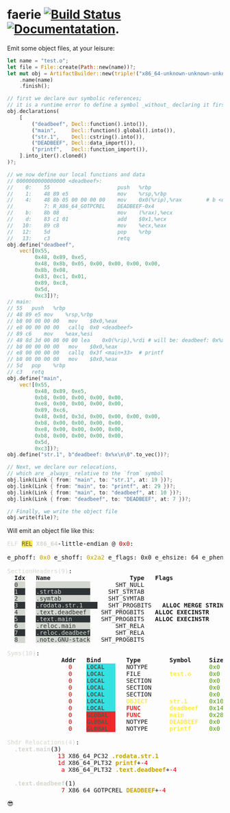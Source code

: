 # faerie [![Build Status](https://travis-ci.org/m4b/faerie.svg?branch=master)](https://travis-ci.org/m4b/faerie) [![Documentatation](https://docs.rs/faerie/badge.svg)](https://docs.rs/faerie).

Emit some object files, at your leisure:

```rust
let name = "test.o";
let file = File::create(Path::new(name))?;
let mut obj = ArtifactBuilder::new(triple!("x86_64-unknown-unknown-unknown-elf"))
    .name(name)
    .finish();

// first we declare our symbolic references;
// it is a runtime error to define a symbol _without_ declaring it first
obj.declarations(
    [
        ("deadbeef", Decl::function().into()),
        ("main",     Decl::function().global().into()),
        ("str.1",    Decl::cstring().into()),
        ("DEADBEEF", Decl::data_import()),
        ("printf",   Decl::function_import()),
    ].into_iter().cloned()
)?;

// we now define our local functions and data
// 0000000000000000 <deadbeef>:
//    0:	55                   	push   %rbp
//    1:	48 89 e5             	mov    %rsp,%rbp
//    4:	48 8b 05 00 00 00 00 	mov    0x0(%rip),%rax        # b <deadbeef+0xb>
// 			7: R_X86_64_GOTPCREL	DEADBEEF-0x4
//    b:	8b 08                	mov    (%rax),%ecx
//    d:	83 c1 01             	add    $0x1,%ecx
//   10:	89 c8                	mov    %ecx,%eax
//   12:	5d                   	pop    %rbp
//   13:	c3                   	retq
obj.define("deadbeef",
    vec![0x55,
         0x48, 0x89, 0xe5,
         0x48, 0x8b, 0x05, 0x00, 0x00, 0x00, 0x00,
         0x8b, 0x08,
         0x83, 0xc1, 0x01,
         0x89, 0xc8,
         0x5d,
         0xc3])?;
// main:
// 55	push   %rbp
// 48 89 e5	mov    %rsp,%rbp
// b8 00 00 00 00	mov    $0x0,%eax
// e8 00 00 00 00   callq  0x0 <deadbeef>
// 89 c6	mov    %eax,%esi
// 48 8d 3d 00 00 00 00 lea    0x0(%rip),%rdi # will be: deadbeef: 0x%x\n
// b8 00 00 00 00	mov    $0x0,%eax
// e8 00 00 00 00	callq  0x3f <main+33>  # printf
// b8 00 00 00 00	mov    $0x0,%eax
// 5d	pop    %rbp
// c3	retq
obj.define("main",
    vec![0x55,
         0x48, 0x89, 0xe5,
         0xb8, 0x00, 0x00, 0x00, 0x00,
         0xe8, 0x00, 0x00, 0x00, 0x00,
         0x89, 0xc6,
         0x48, 0x8d, 0x3d, 0x00, 0x00, 0x00, 0x00,
         0xb8, 0x00, 0x00, 0x00, 0x00,
         0xe8, 0x00, 0x00, 0x00, 0x00,
         0xb8, 0x00, 0x00, 0x00, 0x00,
         0x5d,
         0xc3])?;
obj.define("str.1", b"deadbeef: 0x%x\n\0".to_vec())?;

// Next, we declare our relocations,
// which are _always_ relative to the `from` symbol
obj.link(Link { from: "main", to: "str.1", at: 19 })?;
obj.link(Link { from: "main", to: "printf", at: 29 })?;
obj.link(Link { from: "main", to: "deadbeef", at: 10 })?;
obj.link(Link { from: "deadbeef", to: "DEADBEEF", at: 7 })?;

// Finally, we write the object file
obj.write(file)?;
```

Will emit an object file like this:

<pre><font color="#D3D7CF">ELF </font><span style="background-color:#FCE94F"><font color="#555753">REL</font></span> <font color="#D3D7CF"><b>X86_64</b></font>-little-endian @ <font color="#CC0000">0x0</font>:

e_phoff: <font color="#C4A000">0x0</font> e_shoff: <font color="#C4A000">0x2a2</font> e_flags: 0x0 e_ehsize: 64 e_phentsize: 56 e_phnum: 0 e_shentsize: 64 e_shnum: 9 e_shstrndx: 1

<font color="#D3D7CF">SectionHeaders(9)</font>:
  <b>Idx</b>   <b>Name           </b>   <b>        Type</b>   <b>Flags               </b>   <b>Offset</b>   <b>Addr</b>   <b>Size </b>   <b>Link      </b>   <b>Entsize</b>   <b>Align</b>  
  <span style="background-color:#D3D7CF"><font color="#2E3436">0  </font></span>   <span style="background-color:#D3D7CF"><font color="#2E3436">               </font></span>       SHT_NULL                          <font color="#C4A000">0x0   </font>   <font color="#CC0000"><b>0x0 </b></font>   <font color="#4E9A06"><b>0x0  </b></font>                0x0       0x0    
  <span style="background-color:#2E3436"><font color="#D3D7CF">1  </font></span>   <span style="background-color:#2E3436"><font color="#D3D7CF">.strtab        </font></span>     SHT_STRTAB                          <font color="#C4A000">0x8c  </font>   <font color="#CC0000"><b>0x0 </b></font>   <font color="#4E9A06"><b>0xc6 </b></font>                0x0       0x1    
  <span style="background-color:#D3D7CF"><font color="#2E3436">2  </font></span>   <span style="background-color:#D3D7CF"><font color="#2E3436">.symtab        </font></span>     SHT_SYMTAB                          <font color="#C4A000">0x152 </font>   <font color="#CC0000"><b>0x0 </b></font>   <font color="#4E9A06"><b>0xf0 </b></font>   .strtab(1)   0x18      0x8    
  <span style="background-color:#2E3436"><font color="#D3D7CF">3  </font></span>   <span style="background-color:#2E3436"><font color="#D3D7CF">.rodata.str.1    </font></span>   SHT_PROGBITS   <b>ALLOC MERGE STRINGS </b>   <font color="#C4A000">0x40  </font>   <font color="#CC0000"><b>0x0 </b></font>   <font color="#4E9A06"><b>0x10 </b></font>                0x1       0x1    
  <span style="background-color:#D3D7CF"><font color="#2E3436">4  </font></span>   <span style="background-color:#D3D7CF"><font color="#2E3436">.text.deadbeef </font></span>   SHT_PROGBITS   <b>ALLOC EXECINSTR     </b>   <font color="#C4A000">0x50  </font>   <font color="#CC0000"><b>0x0 </b></font>   <font color="#4E9A06"><b>0x14 </b></font>                0x0       0x10   
  <span style="background-color:#2E3436"><font color="#D3D7CF">5  </font></span>   <span style="background-color:#2E3436"><font color="#D3D7CF">.text.main     </font></span>   SHT_PROGBITS   <b>ALLOC EXECINSTR     </b>   <font color="#C4A000">0x64  </font>   <font color="#CC0000"><b>0x0 </b></font>   <font color="#4E9A06"><b>0x28 </b></font>                0x0       0x10   
  <span style="background-color:#D3D7CF"><font color="#2E3436">6  </font></span>   <span style="background-color:#D3D7CF"><font color="#2E3436">.reloc.main    </font></span>       SHT_RELA                          <font color="#C4A000">0x242 </font>   <font color="#CC0000"><b>0x0 </b></font>   <font color="#4E9A06"><b>0x48 </b></font>   .symtab(2)   0x18      0x8    
  <span style="background-color:#2E3436"><font color="#D3D7CF">7  </font></span>   <span style="background-color:#2E3436"><font color="#D3D7CF">.reloc.deadbeef</font></span>       SHT_RELA                          <font color="#C4A000">0x28a </font>   <font color="#CC0000"><b>0x0 </b></font>   <font color="#4E9A06"><b>0x18 </b></font>   .symtab(2)   0x18      0x8    
  <span style="background-color:#D3D7CF"><font color="#2E3436">8  </font></span>   <span style="background-color:#D3D7CF"><font color="#2E3436">.note.GNU-stack</font></span>   SHT_PROGBITS                          <font color="#C4A000">0x0   </font>   <font color="#CC0000"><b>0x0 </b></font>   <font color="#4E9A06"><b>0x0  </b></font>                0x0       0x1    

<font color="#D3D7CF">Syms(10)</font>:
  <b>             Addr</b>   <b>Bind    </b>   <b>Type     </b>   <b>Symbol  </b>   <b>Size </b>   <b>Section          </b>   <b>Other</b>  
  <font color="#CC0000">               0 </font>   <span style="background-color:#34E2E2"><font color="#555753"><b>LOCAL   </b></font></span>   NOTYPE                 <font color="#4E9A06">0x0  </font>                       0x0    
  <font color="#CC0000">               0 </font>   <span style="background-color:#34E2E2"><font color="#555753"><b>LOCAL   </b></font></span>   FILE        <font color="#FCE94F"><b>test.o  </b></font>   <font color="#4E9A06">0x0  </font>   <font color="#D3D7CF"><i>ABS              </i></font>   0x0    
  <font color="#CC0000">               0 </font>   <span style="background-color:#34E2E2"><font color="#555753"><b>LOCAL   </b></font></span>   SECTION                <font color="#4E9A06">0x0  </font>   .rodata.str.1(3)      0x0    
  <font color="#CC0000">               0 </font>   <span style="background-color:#34E2E2"><font color="#555753"><b>LOCAL   </b></font></span>   SECTION                <font color="#4E9A06">0x0  </font>   .text.deadbeef(4)   0x0    
  <font color="#CC0000">               0 </font>   <span style="background-color:#34E2E2"><font color="#555753"><b>LOCAL   </b></font></span>   SECTION                <font color="#4E9A06">0x0  </font>   .text.main(5)       0x0    
  <font color="#CC0000">               0 </font>   <span style="background-color:#34E2E2"><font color="#555753"><b>LOCAL   </b></font></span>   <font color="#FCE94F"><b>OBJECT   </b></font>   <font color="#FCE94F"><b>str.1   </b></font>   <font color="#4E9A06">0x10 </font>   .rodata.str.1(3)      0x0    
  <font color="#CC0000">               0 </font>   <span style="background-color:#34E2E2"><font color="#555753"><b>LOCAL   </b></font></span>   <font color="#EF2929"><b>FUNC     </b></font>   <font color="#FCE94F"><b>deadbeef</b></font>   <font color="#4E9A06">0x14 </font>   .text.deadbeef(4)   0x0    
  <font color="#CC0000">               0 </font>   <span style="background-color:#EF2929"><font color="#555753"><b>GLOBAL  </b></font></span>   <font color="#EF2929"><b>FUNC     </b></font>   <font color="#FCE94F"><b>main    </b></font>   <font color="#4E9A06">0x28 </font>   .text.main(5)       0x0    
  <font color="#CC0000">               0 </font>   <span style="background-color:#EF2929"><font color="#555753"><b>GLOBAL  </b></font></span>   NOTYPE      <font color="#FCE94F"><b>DEADBEEF</b></font>   <font color="#4E9A06">0x0  </font>                       0x0    
  <font color="#CC0000">               0 </font>   <span style="background-color:#EF2929"><font color="#555753"><b>GLOBAL  </b></font></span>   NOTYPE      <font color="#FCE94F"><b>printf  </b></font>   <font color="#4E9A06">0x0  </font>                       0x0    

<font color="#D3D7CF">Shdr Relocations(4)</font>:
<font color="#D3D7CF"><b>  .text.main</b></font>(3)
<font color="#CC0000">              13</font> X86_64_PC32 <font color="#C4A000"><b>.rodata.str.1</b></font>
<font color="#CC0000">              1d</font> X86_64_PLT32 <font color="#C4A000"><b>printf</b></font>+<font color="#CC0000">-4</font>
<font color="#CC0000">               a</font> X86_64_PLT32 <font color="#C4A000"><b>.text.deadbeef</b></font>+<font color="#CC0000">-4</font>

<font color="#D3D7CF"><b>  .text.deadbeef</b></font>(1)
<font color="#CC0000">               7</font> X86_64_GOTPCREL <font color="#C4A000"><b>DEADBEEF</b></font>+<font color="#CC0000">-4</font>
</pre>

:sunglasses:
